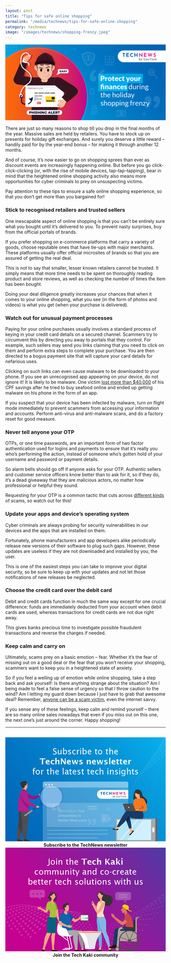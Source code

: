 ```yaml
---
layout: post
title: "Tips for safe online shopping"
permalink: "/media/technews/tips-for-safe-online-shopping"
category: technews
image: "/images/technews/shopping-frenzy.jpeg"
---
```


![tips-for-safe-online-shopping](/images/technews/shopping-frenzy.jpeg)

There are just so many reasons to shop till you drop in the final months of the year. Massive sales are held by retailers. You have to stock up on presents for holiday gift exchanges. And surely you deserve a little reward – handily paid for by the year-end bonus – for making it through another 12 months.

And of course, it’s now easier to go on shopping sprees than ever as discount events are increasingly happening online. But before you go click-click-clicking (or, with the rise of mobile devices, tap-tap-tapping), bear in mind that the heightened online shopping activity also means more opportunities for cyber criminals to prey on unsuspecting victims.

Pay attention to these tips to ensure a safe online shopping experience, so that you don’t get more than you bargained for! 

### Stick to recognised retailers and trusted sellers
One inescapable aspect of online shopping is that you can’t be entirely sure what you bought until it’s delivered to you. To prevent nasty surprises, buy from the official portals of brands. 

If you prefer shopping on e-commerce platforms that carry a variety of goods, choose reputable ones that have tie-ups with major merchants. These platforms usually offer official microsites of brands so that you are assured of getting the real deal.  

This is not to say that smaller, lesser known retailers cannot be trusted. It simply means that more time needs to be spent on thoroughly reading product and store reviews, as well as checking the number of times the item has been bought. 

Doing your deal diligence greatly increases your chances that when it comes to your online shopping, what you see (in the form of photos and videos) is what you get (when your purchase is delivered). 

### Watch out for unusual payment processes
Paying for your online purchases usually involves a standard process of keying in your credit card details on a secured channel. 
Scammers try to circumvent this by directing you away to portals that they control. For example, such sellers may send you links claiming that you need to click on them and perform extra steps to complete your purchase. You are then directed to a bogus payment site that will capture your card details for nefarious uses. 

Clicking on such links can even cause malware to be downloaded to your phone. If you see an unrecognised app appearing on your device, do not ignore it! It is likely to be malware. One victim [lost more than $40,000](https://www.tech.gov.sg/media/technews/top-five-scams-in-singapore-and-how-to-protect-yourself) of his CPF savings after he tried to buy seafood online and ended up getting malware on his phone in the form of an app. 

If you suspect that your device has been infected by malware, turn on flight mode immediately to prevent scammers from accessing your information and accounts. Perform anti-virus and anti-malware scans, and do a factory reset for good measure. 

### Never tell anyone your OTP
OTPs, or one time passwords, are an important form of two factor authentication used for logins and payments to ensure that it’s really you who’s performing the action, instead of someone who’s gotten hold of your username and password or payment details. 

So alarm bells should go off if anyone asks for your OTP. Authentic sellers and customer service officers know better than to ask for it, so if they do, it’s a dead giveaway that they are malicious actors, no matter how professional or helpful they sound. 

Requesting for your OTP is a common tactic that cuts across [different kinds](https://www.scamalert.sg/scam-signs-otp-requests) of scams, so watch out for this! 

### Update your apps and device’s operating system
Cyber criminals are always probing for security vulnerabilities in our devices and the apps that are installed on them. 

Fortunately, phone manufacturers and app developers alike periodically release new versions of their software to plug such gaps. However, these updates are useless if they are not downloaded and installed by you, the user. 

This is one of the easiest steps you can take to improve your digital security, so be sure to keep up with your updates and not let those notifications of new releases be neglected. 

### Choose the credit card over the debit card
Debit and credit cards function in much the same way except for one crucial difference: funds are immediately deducted from your account when debit cards are used, whereas transactions for credit cards are not due right away. 

This gives banks precious time to investigate possible fraudulent transactions and reverse the charges if needed. 

### Keep calm and carry on
Ultimately, scams prey on a basic emotion – fear. Whether it’s the fear of missing out on a good deal or the fear that you won’t receive your shopping, scammers want to keep you in a heightened state of anxiety. 

So if you feel a welling up of emotion while online shopping, take a step back and ask yourself: Is there anything strange about the situation? Am I being made to feel a false sense of urgency so that I throw caution to the wind? Am I letting my guard down because I just have to grab that awesome deal? Remember, [anyone can be a scam victim](https://www.tech.gov.sg/media/technews/anyone-can-become-a-scam-victim), even the internet savvy.

If you sense any of these feelings, keep calm and remind yourself – there are so many online sales nowadays that even if you miss out on this one, the next one’s just around the corner. Happy shopping!

---
<br>

<div class="row">
  <div class="col" style="text-align: center">
    <a href="https://go.gov.sg/tnblog-to-tnsub" target="_blank">	 	    
      <img src="/images/technews/TN_footer.png" alt="Subscribe to the TechNews newsletter" /></a>
    <figcaption><b>Subscribe to the TechNews newsletter</b></figcaption>
  </div>

  <div class="col" style="text-align: center">
    <a href="https://go.gov.sg/tnblog-to-tkcommunity" target="_blank">		  
      <img src="/images/technews/TK_footer.png" alt="Join the Tech Kaki community" /></a>
    <figcaption><b>Join the Tech Kaki community</b></figcaption>
  </div>
